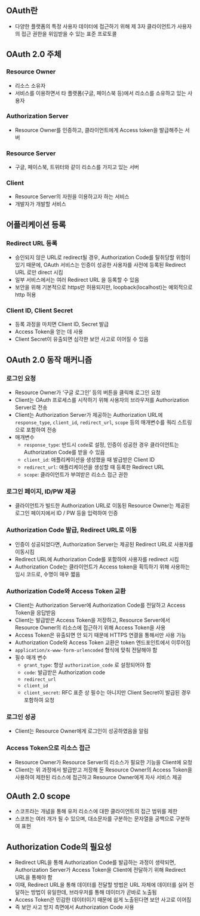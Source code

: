 ## OAuth란

- 다양한 플랫폼의 특정 사용자 데이터에 접근하기 위해 제 3자 클라이언트가 사용자의 접근 권한을 위임받을 수 있는 표준 프로토콜

## OAuth 2.0 주체

### Resource Owner

- 리소스 소유자
- 서비스를 이용하면서 타 플랫폼(구글, 페이스북 등)에서 리소스를 소유하고 있는 사용자

### Authorization Server

- Resource Owner를 인증하고, 클라이언트에게 Access token을 발급해주는 서버

### Resource Server

- 구글, 페이스북, 트위터와 같이 리소스를 가지고 있는 서버

### Client

- Resource Server의 자원을 이용하고자 하는 서비스
- 개발자가 개발할 서비스

## 어플리케이션 등록

### Redirect URL 등록

- 승인되지 않은 URL로 redirect될 경우, Authorization Code를 탈취당할 위험이 있기 때문에, OAuth 서비스는 인증이 성공한 사용자를 사전에 등록된 Redirect URL 로만 direct 시킴
- 일부 서비스에서는 여러 Redirect URL 을 등록할 수 있음
- 보안을 위해 기본적으로 https만 허용되지만, loopback(localhost)는 예외적으로 http 허용

### Client ID, Client Secret

- 등록 과정을 마치면 Client ID, Secret 발급
- Access Token을 얻는 데 사용
- Client Secret이 유출되면 심각한 보안 사고로 이어질 수 있음

## OAuth 2.0 동작 매커니즘

### 로그인 요청

- Resource Owner가 ‘구글 로그인’ 등의 버튼을 클릭해 로그인 요청
- Client는 OAuth 프로세스를 시작하기 위해 사용자의 브라우저를 Authorization Server로 전송
- Client는 Authorization Server가 제공하는 Authorization URL에 `response_type`, `client_id`, `redirect_url`, `scope` 등의 매개변수를 쿼리 스트링으로 포함하여 전송
- 매개변수
    - `response_type`: 반드시 `code`로 설정, 인증이 성공한 경우 클라이언트는 Authorization Code를 받을 수 있음
    - `client_id`: 애플리케이션을 생성했을 때 발급받은 Client ID
    - `redirect_url`: 애플리케이션을 생성할 때 등록한 Redirect URL
    - `scope`: 클라이언트가 부여받은 리소스 접근 권한

### 로그인 페이지, ID/PW 제공

- 클라이언트가 빌드한 Authorization URL로 이동된 Resource Owner는 제공된 로그인 페이지에서 ID / PW 등을 입력하여 인증

### Authorization Code 발급, Redirect URL로 이동

- 인증이 성공되었다면, Authorization Server는 제공된 Redirect URL로 사용자를 이동시킴
- Redirect URL에 Authorization Code를 포함하여 사용자를 redirect 시킴
- Authorization Code는 클라이언트가 Access token을 획득하기 위해 사용하는 임시 코드로, 수명이 매우 짧음

### Authorization Code와 Access Token 교환

- Client는 Authorization Server에 Authorization Code를 전달하고 Access Token을 응답받음
- Client는 발급받은 Access Token을 저장하고, Resource Server에서 Resource Owner의 리소스에 접근하기 위해 Access Token을 사용
- Access Token은 유출되면 안 되기 때문에 HTTPS 연결을 통해서만 사용 가능
- Authorization Code와 Access Token 교환은 token 엔드포인트에서 이루어짐
- `application/x-www-form-urlencoded` 형식에 맞춰 전달해야 함
- 필수 매개 변수
    - `grant_type`: 항상 `authorization_code` 로 설정되어야 함
    - `code`: 발급받은 Authorization code
    - `redirect_url`
    - `client_id`
    - `client_secret`: RFC 표준 상 필수는 아니지만 Client Secret이 발급된 경우 포함하여 요청

### 로그인 성공

- Client는 Resource Owner에게 로그인이 성공하였음을 알림

### Access Token으로 리소스 접근

- Resource Owner가 Resource Server의 리소스가 필요한 기능을 Client에 요청
- Client는 위 과정에서 발급받고 저장해 둔 Resource Owner의 Access Token을 사용하여 제한된 리소스에 접근하고 Resource Owner에게 자사 서비스 제공

## OAuth 2.0 scope

- 스코프라는 개념을 통해 유저 리소스에 대한 클라이언트의 접근 범위를 제한
- 스코프는 여러 개가 될 수 있으며, 대소문자를 구분하는 문자열을 공백으로 구분하여 표현

## Authorization Code의 필요성

- Redirect URL을 통해 Authorization Code를 발급하는 과정이 생략되면, Authorization Server가 Access Token을 Client에 전달하기 위해 Redirect URL을 통해야 함
- 이때, Redirect URL을 통해 데이터를 전달할 방법은 URL 자체에 데이터를 실어 전달하는 방법이 유일한데, 브라우저를 통해 데이터가 곧바로 노출됨
- Access Token은 민감한 데이터이기 때문에 쉽게 노출된다면 보안 사고로 이어짐
- 즉 보안 사고 방지 측면에서 Authorization Code 사용